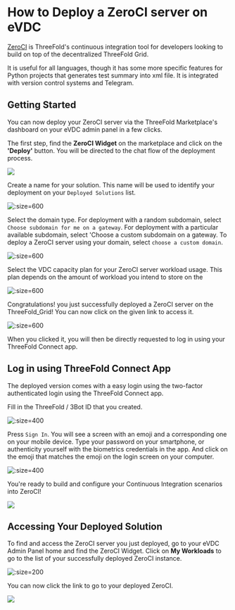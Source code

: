 # How to Deploy a ZeroCI server on eVDC

[ZeroCI](https://github.com/threefoldtech/zeroCI) is ThreeFold's continuous integration tool for developers looking to build on top of the decentralized ThreeFold Grid.

It is useful for all languages, though it has some more specific features for Python projects that generates test summary into xml file. It is integrated with version control systems and Telegram.

## Getting Started

You can now deploy your ZeroCI server via the ThreeFold Marketplace's dashboard on your eVDC admin panel in a few clicks.

The first step, find the **ZeroCI Widget** on the marketplace and click on the **'Deploy'** button. You will be directed to the chat flow of the deployment process.

![](img/evdc_marketplace_zeroci_widget.png)

Create a name for your solution. This name will be used to identify your deployment on your `Deployed Solutions` list.

![](img/evdc_zeroci_01_name.png ':size=600')

Select the domain type. For deployment with a random subdomain, select `Choose subdomain for me on a gateway`. For deployment with a particular available subdomain, select 'Choose a custom subdomain on a gateway. To deploy a ZeroCI server using your domain, select `choose a custom domain`.

![](img/evdc_zeroci_02_domain.png ':size=600')

Select the VDC capacity plan for your ZeroCI server workload usage. This plan depends on the amount of workload you intend to store on the 

![](img/evdc_zeroci_03_flavour.png ':size=600')

Congratulations! you just successfully deployed a ZeroCI server on the ThreeFold_Grid! You can now click on the given link to access it.

![](img/evdc_zeroci_04_success.png ':size=600')

When you clicked it, you will then be directly requested to log in using your ThreeFold Connect app.

## Log in using ThreeFold Connect App

The deployed version comes with a easy login using the two-factor authenticated login using the ThreeFold Connect app.

Fill in the ThreeFold / 3Bot ID that you created. 

![](img/evdc_tfc_login.png ':size=400')

Press `Sign In`. You will see a screen with an emoji and a corresponding one on your mobile device. Type your password on your smartphone, or authenticity yourself with the biometrics credentials in the app. And click on the emoji that matches the emoji on the login screen on your computer.

![](img/evdc_tfc_sso.png ':size=400')

You're ready to build and configure your Continuous Integration scenarios into ZeroCI!

![](img/evdc_zeroci_05_loggedin.png)


## Accessing Your Deployed Solution

To find and access the ZeroCI server you just deployed, go to your eVDC Admin Panel home and find the ZeroCI Widget. Click on **My Workloads** to go to the list of your successfully deployed ZeroCI instance.

![](img/evdc_zeroci_06_myworkload.png ':size=200')

You can now click the link to go to your deployed ZeroCI.

![](img/evdc_zeroci_07_access.png) 